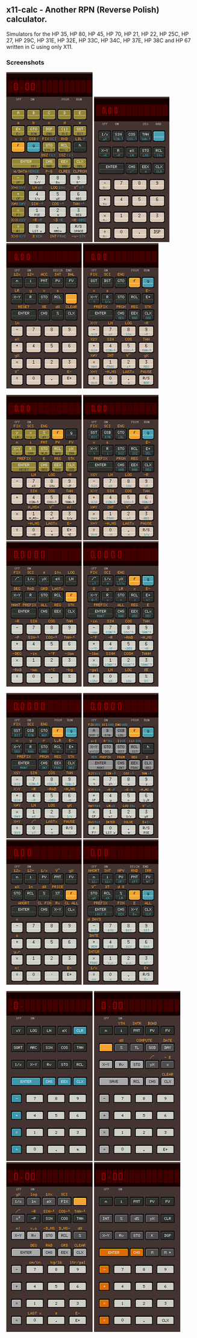 ## x11-calc - Another RPN (Reverse Polish) calculator.

Simulators for the HP 35, HP 80, HP 45, HP 70, HP 21, HP 22, HP 25C, HP 27,
HP 29C, HP 31E, HP 32E, HP 33C, HP 34C, HP 37E, HP 38C and HP 67 written in
C using only X11.

### Screenshots

![HP67](./x11-calc-67.png) ![HP21](./x11-calc-21.png) ![HP22](./x11-calc-22.png) ![HP25](./x11-calc-25.png)

![HP27](./x11-calc-27.png) ![HP29](./x11-calc-29.png)![HP31](./x11-calc-31.png) ![HP32](./x11-calc-32.png)

![HP33](./x11-calc-33.png) ![HP34](./x11-calc-34.png) ![HP37](./x11-calc-37.png) ![HP38](./x11-calc-38.png)

![HP35](./x11-calc-35.png) ![HP80](./x11-calc-80.png) ![HP45](./x11-calc-45.png)  ![HP70](./x11-calc-70.png)

